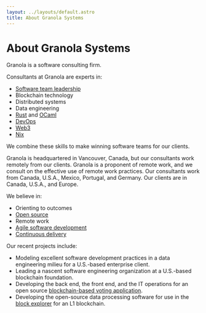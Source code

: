 ```yaml
---
layout: ../layouts/default.astro
title: About Granola Systems
---
```


# About Granola Systems

Granola is a software consulting firm.

Consultants at Granola are experts in:

- [Software team leadership](https://robinbb.com/about/)
- Blockchain technology
- Distributed systems
- Data engineering
- [Rust](https://www.rust-lang.org/) and [OCaml](https://ocaml.org/)
- [DevOps](https://en.wikipedia.org/wiki/DevOps)
- [Web3](https://en.wikipedia.org/wiki/Web3)
- [Nix](https://nixos.org/)

We combine these skills to make winning software teams for our clients.

Granola is headquartered in Vancouver, Canada, but our consultants work
remotely from our clients.  Granola is a proponent of remote work, and we
consult on the effective use of remote work practices.  Our consultants work
from Canada, U.S.A., Mexico, Portugal, and Germany. Our clients are in Canada,
U.S.A., and Europe.

We believe in:

- Orienting to outcomes
- [Open source](https://en.wikipedia.org/wiki/Open_source)
- Remote work
- [Agile software development](https://agilemanifesto.org/)
- [Continuous delivery](https://en.wikipedia.org/wiki/Continuous_delivery)

Our recent projects include:

- Modeling excellent software development practices in a data engineering
  milieu for a U.S.-based enterprise client.
- Leading a nascent software engineering organization at a U.S.-based
  blockchain foundation.
- Developing the back end, the front end, and the IT operations for an open
  source [blockchain-based voting application](https://mina.vote).
- Developing the open-source data processing software for use in the [block
  explorer](https://github.com/Granola-Team/mina-indexer) for an L1
  blockchain.
